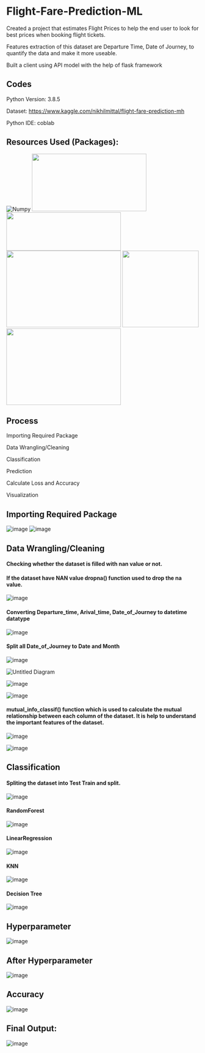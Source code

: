 # Flight-Fare-Prediction-ML

Created a project that estimates Flight Prices to help the end user to look for best prices when booking flight tickets.

Features extraction of this dataset are Departure Time, Date of Journey, to quantify the data and make it more useable.

Built a client using API model with the help of flask framework

## Codes 
Python Version: 3.8.5

Dataset: https://www.kaggle.com/nikhilmittal/flight-fare-prediction-mh

Python IDE: coblab

## Resources Used (Packages):
![Numpy](https://user-images.githubusercontent.com/74816597/179326134-d2f679f2-5837-4bd5-b7a0-36900d78f35a.png)
<img src="https://encrypted-tbn0.gstatic.com/images?q=tbn:ANd9GcRSu9xFbA6COOd9Wq-koFEoAFD7wpFgbvdz6Q&usqp=CAU"  width="300" height="150">
<img src="https://upload.wikimedia.org/wikipedia/commons/thumb/0/05/Scikit_learn_logo_small.svg/1200px-Scikit_learn_logo_small.svg.png" width="300" height="100">
<img src="https://matplotlib.org/stable/_static/logo2.svg" width="300" height="200">
<img src="https://files.ai-pool.com/a/21155149cb560f48f085a21264277c3c.png" width="200" height="200">
<img src="https://miro.medium.com/max/438/1*0G5zu7CnXdMT9pGbYUTQLQ.png" width="300" height="200">

## Process
Importing Required Package

Data Wrangling/Cleaning

Classification

Prediction 

Calculate Loss and Accuracy

Visualization


## Importing Required Package
![image](https://user-images.githubusercontent.com/74816597/120583619-3626c080-c44c-11eb-8994-f8e251de4698.png)
![image](https://user-images.githubusercontent.com/74816597/120585605-aaaf2e80-c44f-11eb-8171-45d394117e9e.png)


## Data Wrangling/Cleaning
#### Checking whether the dataset is filled with nan value or not.
#### If the dataset have NAN value dropna() function used to drop the na value.


![image](https://user-images.githubusercontent.com/74816597/120583733-6a9a7c80-c44c-11eb-9b18-5f0dd7c9b653.png)


#### Converting Departure_time, Arival_time, Date_of_Journey to datetime datatype


![image](https://user-images.githubusercontent.com/74816597/120584136-04622980-c44d-11eb-90ed-d687fbac1ac6.png)


#### Split all Date_of_Journey to Date and Month
![image](https://user-images.githubusercontent.com/74816597/120585046-b1897180-c44e-11eb-939b-54d50593216a.png)


![Untitled Diagram](https://user-images.githubusercontent.com/74816597/120584933-78e99800-c44e-11eb-9dd1-812510cefcb4.jpg)


![image](https://user-images.githubusercontent.com/74816597/120585206-fca38480-c44e-11eb-9a41-074ba5745eba.png)


![image](https://user-images.githubusercontent.com/74816597/120585247-0b8a3700-c44f-11eb-8207-4c1664c767f1.png)

#### mutual_info_classif() function which is used to calculate the mutual relationship between each column of the dataset. It is help to understand the important features of the dataset. 
![image](https://user-images.githubusercontent.com/74816597/120585652-c1ee1c00-c44f-11eb-8671-5bce8b8ae651.png)

![image](https://user-images.githubusercontent.com/74816597/120585899-31640b80-c450-11eb-905c-f75a4a6287e4.png)


## Classification
#### Spliting the dataset into Test Train and split.
![image](https://user-images.githubusercontent.com/74816597/120586026-6ec89900-c450-11eb-9194-088cde883bab.png)

#### RandomForest
![image](https://user-images.githubusercontent.com/74816597/120586143-9a4b8380-c450-11eb-9177-d1646606e7d3.png)

#### LinearRegression
![image](https://user-images.githubusercontent.com/74816597/120586191-ac2d2680-c450-11eb-805d-a10b950fe64a.png)

#### KNN
![image](https://user-images.githubusercontent.com/74816597/120586568-63c23880-c451-11eb-9354-5f53595324cd.png)

#### Decision Tree
![image](https://user-images.githubusercontent.com/74816597/120587898-d59b8180-c453-11eb-83b4-ff76f896da2b.png)

## Hyperparameter
![image](https://user-images.githubusercontent.com/74816597/120587833-ba307680-c453-11eb-9c00-364db82e235a.png)

## After Hyperparameter
![image](https://user-images.githubusercontent.com/74816597/120588347-a9cccb80-c454-11eb-93e2-c5b9a3f58859.png)

## Accuracy
![image](https://user-images.githubusercontent.com/74816597/120588773-63c43780-c455-11eb-9aa4-d1be7ca2f3d0.png)

## Final Output:
![image](https://user-images.githubusercontent.com/74816597/119849291-224dfc80-bf2a-11eb-9a1c-014244c74773.png)

